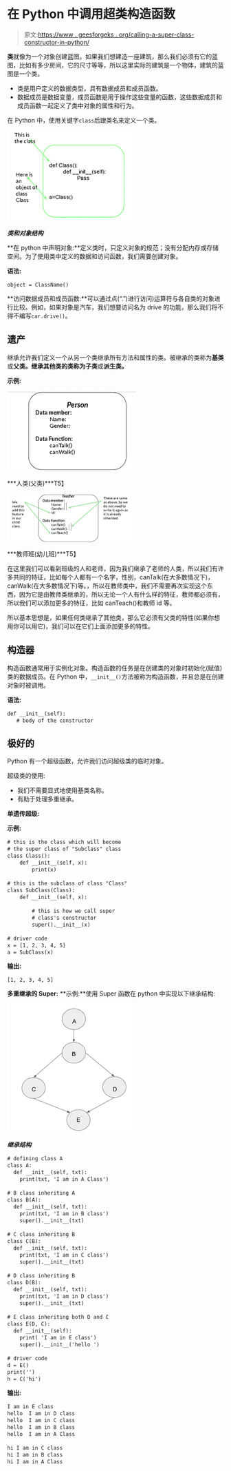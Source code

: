 # 在 Python 中调用超类构造函数

> 原文:[https://www . geesforgeks . org/calling-a-super-class-constructor-in-python/](https://www.geeksforgeeks.org/calling-a-super-class-constructor-in-python/)

**类**就像为一个对象创建蓝图。如果我们想建造一座建筑，那么我们必须有它的蓝图，比如有多少房间，它的尺寸等等，所以这里实际的建筑是一个物体，建筑的蓝图是一个类。

*   类是用户定义的数据类型，具有数据成员和成员函数。
*   数据成员是数据变量，成员函数是用于操作这些变量的函数，这些数据成员和成员函数一起定义了类中对象的属性和行为。

在 Python 中，使用关键字`class`后跟类名来定义一个类。

[![](img/c4c4ffd1018d5f43ffa892c867df2ba7.png)](https://media.geeksforgeeks.org/wp-content/uploads/20200708220501/classpic1-300x211.PNG)

***类和对象结构***

**在 python 中声明对象:**定义类时，只定义对象的规范；没有分配内存或存储空间。为了使用类中定义的数据和访问函数，我们需要创建对象。

**语法:**

```
object = ClassName()
```

**访问数据成员和成员函数:**可以通过点(“.”)进行访问)运算符与各自类的对象进行比较。例如，如果对象是汽车，我们想要访问名为 drive 的功能，那么我们将不得不编写`car.drive()`。

## 遗产

继承允许我们定义一个从另一个类继承所有方法和属性的类。被继承的类称为**基类**或**父类。**继承其他类的类称为**子类**或**派生类。**

**示例:**

[![](img/a8363fcc2defdc16db352d626f2bae17.png)](https://media.geeksforgeeks.org/wp-content/uploads/20200708230346/personclass-300x187.PNG)

***人类(父类)***T5】

[![](img/1e032d17e0543a0d43c1b11e7d8a74f7.png)](https://media.geeksforgeeks.org/wp-content/uploads/20200708230523/teacherclass-300x113.PNG)

***教师班(幼儿班)***T5】

在这里我们可以看到班级的人和老师，因为我们继承了老师的人类，所以我们有许多共同的特征，比如每个人都有一个名字，性别，canTalk(在大多数情况下)，canWalk(在大多数情况下)等。，所以在教师类中，我们不需要再次实现这个东西，因为它是由教师类继承的，所以无论一个人有什么样的特征，教师都必须有，所以我们可以添加更多的特征，比如 canTeach()和教师 id 等。

所以基本思想是，如果任何类继承了其他类，那么它必须有父类的特性(如果你想用你可以用它)，我们可以在它们上面添加更多的特性。

## 构造器

构造函数通常用于实例化对象。构造函数的任务是在创建类的对象时初始化(赋值)类的数据成员。在 Python 中，`__init__()`方法被称为构造函数，并且总是在创建对象时被调用。

**语法:**

```
def __init__(self):
   # body of the constructor
```

## 极好的

Python 有一个超级函数，允许我们访问超级类的临时对象。

超级类的使用:

*   我们不需要显式地使用基类名称。
*   有助于处理多重继承。

**单遗传超级:**

**示例:**

```
# this is the class which will become
# the super class of "Subclass" class
class Class():
    def __init__(self, x):
        print(x)

# this is the subclass of class "Class"
class SubClass(Class):
    def __init__(self, x):

        # this is how we call super
        # class's constructor
        super().__init__(x)

# driver code
x = [1, 2, 3, 4, 5]
a = SubClass(x)
```

**输出:**

```
[1, 2, 3, 4, 5]

```

**多重继承的 Super:**
**示例:**使用 Super 函数在 python 中实现以下继承结构:

[![](img/4dd5e175ab02d08f316e8059e03e7c37.png)](https://media.geeksforgeeks.org/wp-content/uploads/20200709004800/dia-297x300.PNG)

***继承结构***

```
# defining class A
class A:
  def __init__(self, txt):
    print(txt, 'I am in A Class')

# B class inheriting A
class B(A):
  def __init__(self, txt):
    print(txt, 'I am in B class')
    super().__init__(txt)

# C class inheriting B
class C(B):
  def __init__(self, txt):
    print(txt, 'I am in C class')
    super().__init__(txt)

# D class inheriting B
class D(B):
  def __init__(self, txt):
    print(txt, 'I am in D class')
    super().__init__(txt)

# E class inheriting both D and C
class E(D, C):
  def __init__(self):
    print( 'I am in E class')
    super().__init__('hello ')

# driver code
d = E()
print('')
h = C('hi')
```

**输出:**

```
I am in E class
hello  I am in D class
hello  I am in C class
hello  I am in B class
hello  I am in A Class

hi I am in C class
hi I am in B class
hi I am in A Class
```